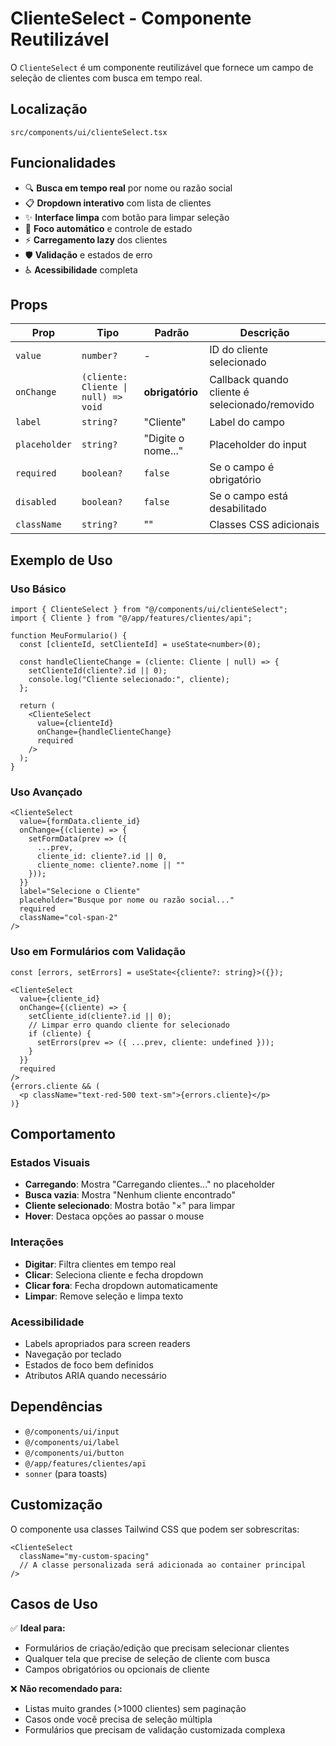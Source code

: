 # ClienteSelect - Componente Reutilizável

O `ClienteSelect` é um componente reutilizável que fornece um campo de seleção de clientes com busca em tempo real.

## Localização
```
src/components/ui/clienteSelect.tsx
```

## Funcionalidades

- 🔍 **Busca em tempo real** por nome ou razão social
- 📋 **Dropdown interativo** com lista de clientes
- ✨ **Interface limpa** com botão para limpar seleção
- 🎯 **Foco automático** e controle de estado
- ⚡ **Carregamento lazy** dos clientes
- 🛡️ **Validação** e estados de erro
- ♿ **Acessibilidade** completa

## Props

| Prop | Tipo | Padrão | Descrição |
|------|------|--------|-----------|
| `value` | `number?` | - | ID do cliente selecionado |
| `onChange` | `(cliente: Cliente \| null) => void` | **obrigatório** | Callback quando cliente é selecionado/removido |
| `label` | `string?` | "Cliente" | Label do campo |
| `placeholder` | `string?` | "Digite o nome..." | Placeholder do input |
| `required` | `boolean?` | `false` | Se o campo é obrigatório |
| `disabled` | `boolean?` | `false` | Se o campo está desabilitado |
| `className` | `string?` | "" | Classes CSS adicionais |

## Exemplo de Uso

### Uso Básico
```tsx
import { ClienteSelect } from "@/components/ui/clienteSelect";
import { Cliente } from "@/app/features/clientes/api";

function MeuFormulario() {
  const [clienteId, setClienteId] = useState<number>(0);

  const handleClienteChange = (cliente: Cliente | null) => {
    setClienteId(cliente?.id || 0);
    console.log("Cliente selecionado:", cliente);
  };

  return (
    <ClienteSelect
      value={clienteId}
      onChange={handleClienteChange}
      required
    />
  );
}
```

### Uso Avançado
```tsx
<ClienteSelect
  value={formData.cliente_id}
  onChange={(cliente) => {
    setFormData(prev => ({
      ...prev,
      cliente_id: cliente?.id || 0,
      cliente_nome: cliente?.nome || ""
    }));
  }}
  label="Selecione o Cliente"
  placeholder="Busque por nome ou razão social..."
  required
  className="col-span-2"
/>
```

### Uso em Formulários com Validação
```tsx
const [errors, setErrors] = useState<{cliente?: string}>({});

<ClienteSelect
  value={cliente_id}
  onChange={(cliente) => {
    setCliente_id(cliente?.id || 0);
    // Limpar erro quando cliente for selecionado
    if (cliente) {
      setErrors(prev => ({ ...prev, cliente: undefined }));
    }
  }}
  required
/>
{errors.cliente && (
  <p className="text-red-500 text-sm">{errors.cliente}</p>
)}
```

## Comportamento

### Estados Visuais
- **Carregando**: Mostra "Carregando clientes..." no placeholder
- **Busca vazia**: Mostra "Nenhum cliente encontrado"
- **Cliente selecionado**: Mostra botão "×" para limpar
- **Hover**: Destaca opções ao passar o mouse

### Interações
- **Digitar**: Filtra clientes em tempo real
- **Clicar**: Seleciona cliente e fecha dropdown
- **Clicar fora**: Fecha dropdown automaticamente
- **Limpar**: Remove seleção e limpa texto

### Acessibilidade
- Labels apropriados para screen readers
- Navegação por teclado
- Estados de foco bem definidos
- Atributos ARIA quando necessário

## Dependências

- `@/components/ui/input`
- `@/components/ui/label`
- `@/components/ui/button`
- `@/app/features/clientes/api`
- `sonner` (para toasts)

## Customização

O componente usa classes Tailwind CSS que podem ser sobrescritas:

```tsx
<ClienteSelect
  className="my-custom-spacing"
  // A classe personalizada será adicionada ao container principal
/>
```

## Casos de Uso

✅ **Ideal para:**
- Formulários de criação/edição que precisam selecionar clientes
- Qualquer tela que precise de seleção de cliente com busca
- Campos obrigatórios ou opcionais de cliente

❌ **Não recomendado para:**
- Listas muito grandes (>1000 clientes) sem paginação
- Casos onde você precisa de seleção múltipla
- Formulários que precisam de validação customizada complexa